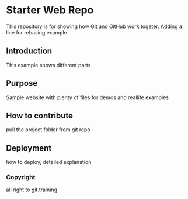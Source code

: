# Starter Web Repo

This repository is for showing how Git and GitHub work togeter.
Adding a line for rebasing example.

## Introduction

This example shows different parts

## Purpose

Sample website with plenty of files for demos and reallife examples

## How to contribute
pull the project folder from git repo

## Deployment
how to deploy, detailed explanation

### Copyright
all right to git.training
